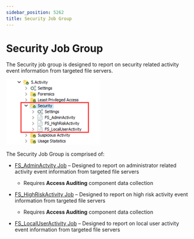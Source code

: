 ```yaml
---
sidebar_position: 5262
title: Security Job Group
---
```


# Security Job Group

The Security job group is designed to report on security related activity event information from targeted file servers.

![Security Job Group in the Jobs Tree](../../../../../../../../static/images/AccessAnalyzer_12.0/Content/Resources/Images/EnterpriseAuditor/Solutions/FileSystem/Activity/Security/JobsTree.png "Security Job Group in the Jobs Tree")

The Security Job Group is comprised of:

* [FS\_AdminActvity Job](FS_AdminActvity "FS_AdminActvity Job") – Designed to report on administrator related activity event information from targeted file servers

  * Requires **Access Auditing** component data collection
* [FS\_HighRiskActivity Job](FS_HighRiskActivity "FS_HighRiskActivity Job") – Designed to report on high risk activity event information from targeted file servers

  * Requires **Access Auditing** component data collection
* [FS\_LocalUserActivity Job](FS_LocalUserActivity "FS_LocalUserActivity Job") – Designed to report on local user activity event information from targeted file servers